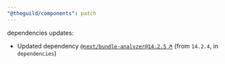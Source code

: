 ```yaml
---
"@theguild/components": patch
---
```

dependencies updates:
  - Updated dependency [`@next/bundle-analyzer@14.2.5` ↗︎](https://www.npmjs.com/package/@next/bundle-analyzer/v/14.2.5) (from `14.2.4`, in `dependencies`)
